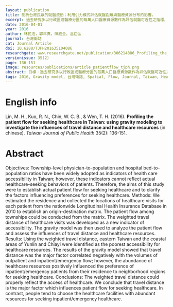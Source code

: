```yaml
---
layout: publication
title: 剖析台灣民眾的就醫流動：利用引力模式評估就醫距離與醫療資源分布的影響。
excerpt: 過去研究多以行政區或醫療分區的每萬人口醫療資源數作為評估就醫可近性之指標，但分區的概念簡化民眾就醫行為，與實際醫療利用情形有所落差。本研究將以實際就醫流動資料呈現各地區醫療可近性，並量化就醫距離與醫療資源分布對就醫流動的影響。
date: 2016-04-01
year: 2016
author: 林民浩，郭年真，陳威全，溫在弘
journal: 台灣衛誌
cat: Journal Article
doi: 10.6288/TJPH201635104086
researchgate: www.researchgate.net/publication/306214886_Profiling_the_patient_flow_for_seeking_healthcare_in_Taiwan_Using_gravity_modeling_to_investigate_the_influences_of_travel_distance_and_healthcare_resources
versionissue: 35(2)
page: 136-151
image: resources/publications/article_patientflow_tjph.png
abstract: 目標：過去研究多以行政區或醫療分區的每萬人口醫療資源數作為評估就醫可近性之指標，但分區的概念簡化民眾就醫行為，與實際醫療利用情形有所落差。本研究將以實際就醫流動資料呈現各地區醫療可近性，並量化就醫距離與醫療資源分布對就醫流動的影響。方法：使用全民健康保險研究資料庫2010年承保抽樣歸人檔，依居住地與就醫地建立流動起迄矩陣，計算各鄉鎮市區加權就醫距離作為可近性指標，再以引力模式估計影響就醫流動的因素。結果：加權就醫距離呈現出花東與雲嘉沿海等地有較差的醫療可近性。引力模式分析顯示，就醫距離與醫療資源皆顯著影響民眾的就醫流動。然而，相較於急診與住院的就醫流動，就醫距離對於門診就醫流動影響更為明顯。但於鄰近地區的就醫權衡，醫療機構一般病床數對於急診與住院就醫流動的吸引力，更重於就醫距離的效果。結論：加權就醫距離更能客觀反映一地醫療可近性。求近是台灣民眾就醫的首要考量，但民眾急診與住院就醫，則傾向在鄰近地區中尋求硬體規模最大者。
tags: 2016, Gravity model, 台灣衛誌, Spatial, Flow, Journal, Taiwan, Healthcare Resources
---
```


# English info
Lin, M. H., Kuo, R. N., Chin, W. C. B., & Wen, T. H. (2016). **Profiling the patient flow for seeking healthcare in Taiwan: using gravity modeling to investigate the influences of travel distance and healthcare resources** (in chinese). *Taiwan Journal of Public Health* 35(2): 136-151. 

# Abstract
Objectives: Township-level physician-to-population and hospital bed-to-population ratios have been widely adopted as indicators of health care accessibility in Taiwan; however, these indicators cannot reflect actual healthcare-seeking behaviors of patients. Therefore, the aims of this study were to establish actual patient flow for seeking healthcare and to clarify the factors influencing preferences for seeking healthcare. Methods: We estimated the residence and collected the locations of healthcare visits for each patient from the nationwide Longitudinal Health Insurance Database in 2010 to establish an origin-destination matrix. The patient flow among townships could be conducted from the matrix. The weighted travel distance of healthcare visits was developed as a new indicator of accessibility. The gravity model was then used to analyze the patient flow and assess the influences of travel distance and healthcare resources. Results: Using the weighted travel distance, eastern Taiwan and the coastal areas of Yunlin and Chiayi were identified as the poorest accessibility for healthcare resources. The results of the gravity model showed that travel distance was the major factor correlated negatively with the volumes of outpatient and inpatient/emergency flow; however, the abundance of healthcare resources positively influenced the preference of inpatient/emergency patients from their residence to neighborhood regions for seeking healthcare. Conclusions: The weighted travel distance could properly reflect the access of healthcare. We conclude that travel distance is the major factor which influences patient flow for seeking healthcare. In contrast, people tend to choose the healthcare facilities with abundant resources for seeking inpatient/emergency healthcare.